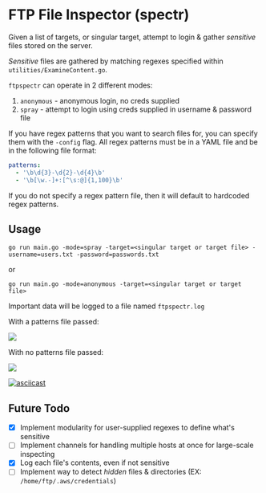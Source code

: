 # FTP File Inspector (spectr)

Given a list of targets, or singular target, attempt to login & gather *sensitive* files stored on the server.

*Sensitive* files are gathered by matching regexes specified within `utilities/ExamineContent.go`.

`ftpspectr` can operate in 2 different modes:

1. `anonymous` - anonymous login, no creds supplied
2. `spray` - attempt to login using creds supplied in username & password file

If you have regex patterns that you want to search files for, you can specify them with the `-config` flag. All regex patterns must be in a YAML file and be in the following file format:

```yml
patterns:
  - '\b\d{3}-\d{2}-\d{4}\b'
  - '\b[\w.-]+:[^\s:@]{1,100}\b'
```
If you do not specify a regex pattern file, then it will default to hardcoded regex patterns.

## Usage

`go run main.go -mode=spray -target=<singular target or target file> -username=users.txt -password=passwords.txt`

or 

`go run main.go -mode=anonymous -target=<singular target or target file>`


Important data will be logged to a file named `ftpspectr.log`


With a patterns file passed:

![](https://i.ibb.co/LXPYzDhn/2025-07-12-08-27.png)

With no patterns file passed:

![](https://i.ibb.co/gFZMCbpF/2025-07-12-08-29.png)

[![asciicast](https://asciinema.org/a/M0PXkaPCC4BKwd14g9oLfvpKp.svg)](https://asciinema.org/a/M0PXkaPCC4BKwd14g9oLfvpKp)

## Future Todo

- [x] Implement modularity for user-supplied regexes to define what's sensitive
- [ ] Implement channels for handling multiple hosts at once for large-scale inspecting 
- [x] Log each file's contents, even if not sensitive
- [ ] Implement way to detect *hidden* files & directories (EX: `/home/ftp/.aws/credentials`)
